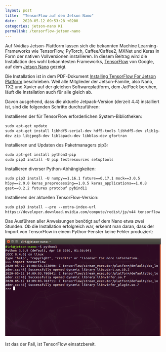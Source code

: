 ```yaml
---
layout: post
title:  "TensorFlow auf dem Jetson Nano"
date:   2020-05-12 09:53:28 +0200
categories: jetson-nano KI
permalink: /tensorflow-jetson-nano
---
```


Auf Nvidias Jetson-Plattform lassen sich die bekannten Machine Learning-Frameworks wie TensorFlow, PyTorch, Caffee/Caffee2, MXNet und Keras in Form der nativen Vollversionen installieren. In diesem Beitrag wird die Installation des wohl bekanntesten Frameworks, [TensorFlow](https://www.tensorflow.org/) von Google, auf dem [Jetson Nano](https://amzn.to/2Mc3cdG) gezeigt.

Die Installation ist in dem PDF-Dokument [Installing  TensorFlow For Jetson Platform](https://docs.nvidia.com/deeplearning/frameworks/pdf/Install-TensorFlow-Jetson-Platform.pdf) beschrieben. Weil alle Mitglieder der Jetson-Familie, also Nano, TX2 und Xavier auf der gleichen Softwareplattform, dem *JetPack* beruhen, läuft die Installation auch für alle gleich ab.

Davon ausgehend, dass die aktuelle Jetpack-Version (derzeit 4.4) installiert ist, sind die folgenden Schritte durchzuführen:

Installieren der für TensorFlow erforderlichen System-Bibliotheken:

    sudo apt-get update
    sudo apt-get install libhdf5-serial-dev hdf5-tools libhdf5-dev zlib1g-dev zip libjpeg8-dev liblapack-dev libblas-dev gfortran

Installieren und Updaten des Paketmanagers pip3:

    sudo apt-get install python3-pip
    sudo pip3 install -U pip testresources setuptools

Installieren diverser Python-Abhängigkeiten:

    sudo pip3 install -U numpy==1.16.1 future==0.17.1 mock==3.0.5 h5py==2.9.0 keras_preprocessing==1.0.5 keras_applications==1.0.8 gast==0.2.2 futures protobuf pybind11

Installieren der aktuellen TensorFlow-Version:

    sudo pip3 install --pre --extra-index-url https://developer.download.nvidia.com/compute/redist/jp/v44 tensorflow

Das Ausführen aller Anweisungen benötigt auf dem Nano etwa zwei Stunden. Ob die Installation erfolgreich war, erkennt man daran, dass der Import von TensorFlow in einem Python-Fenster keine Fehler produziert:

![Erfolgreiche Installation von TensorFlow](/images/tensorflow-jetson-nano/tensorflow-jetson-nano.png)

Ist das der Fall, ist TensorFlow einsatzbereit.
